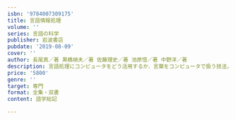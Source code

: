 ```yaml
---
isbn: '9784007309175'
title: 言語情報処理
volume: ''
series: 言語の科学
publisher: 岩波書店
pubdate: '2019-08-09'
cover: ''
author: 長尾真／著 黒橋禎夫／著 佐藤理史／著 池原悟／著 中野洋／著
description: 言語処理にコンピュータをどう活用するか．言葉をコンピュータで扱う技法，実用システムを上手に使う方法を具体的に紹介する．
price: '5800'
genre: ''
target: 専門
format: 全集・双書
content: 語学総記

---
```

